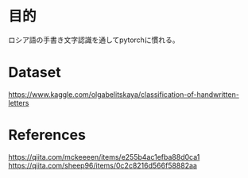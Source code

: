 # 目的
ロシア語の手書き文字認識を通してpytorchに慣れる。
# Dataset
https://www.kaggle.com/olgabelitskaya/classification-of-handwritten-letters
# References
https://qiita.com/mckeeeen/items/e255b4ac1efba88d0ca1
https://qiita.com/sheep96/items/0c2c8216d566f58882aa
